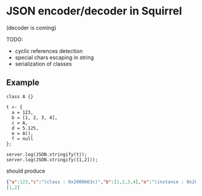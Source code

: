 # JSON encoder/decoder in Squirrel
 
(decoder is coming)

TODO:
- cyclic references detection
- special chars escaping in string 
- serialization of classes

## Example

```squirrel
class A {}

t <- {
  a = 123,
  b = [1, 2, 3, 4],
  c = A,
  d = 5.125,
  e = A(),
  f = null
};

server.log(JSON.stringify(t));
server.log(JSON.stringify([1,2]));
```

should produce
 
```json
{"a":123,"c":"(class : 0x2000b63c)","b":[1,2,3,4],"e":"(instance : 0x2000b99c)","d":5.125,"f":null}
[1,2]
```
